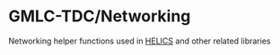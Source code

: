 # GMLC-TDC/Networking

Networking helper functions used in [HELICS](www.github.com/GMLC-TDC/HELICS) and other related libraries
